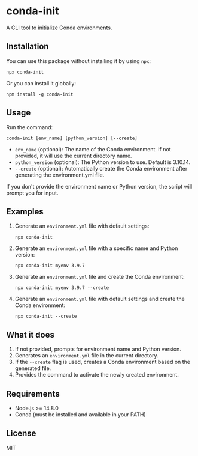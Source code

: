 # conda-init

A CLI tool to initialize Conda environments.

## Installation

You can use this package without installing it by using `npx`:

```
npx conda-init
```

Or you can install it globally:

```
npm install -g conda-init
```

## Usage

Run the command:

```
conda-init [env_name] [python_version] [--create]
```

- `env_name` (optional): The name of the Conda environment. If not provided, it will use the current directory name.
- `python_version` (optional): The Python version to use. Default is 3.10.14.
- `--create` (optional): Automatically create the Conda environment after generating the environment.yml file.

If you don't provide the environment name or Python version, the script will prompt you for input.

## Examples

1. Generate an `environment.yml` file with default settings:

   ```
   npx conda-init
   ```

2. Generate an `environment.yml` file with a specific name and Python version:

   ```
   npx conda-init myenv 3.9.7
   ```

3. Generate an `environment.yml` file and create the Conda environment:

   ```
   npx conda-init myenv 3.9.7 --create
   ```

4. Generate an `environment.yml` file with default settings and create the Conda environment:
   ```
   npx conda-init --create
   ```

## What it does

1. If not provided, prompts for environment name and Python version.
2. Generates an `environment.yml` file in the current directory.
3. If the `--create` flag is used, creates a Conda environment based on the generated file.
4. Provides the command to activate the newly created environment.

## Requirements

- Node.js >= 14.8.0
- Conda (must be installed and available in your PATH)

## License

MIT

